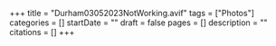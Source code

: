 +++
title = "Durham03052023NotWorking.avif"
tags = ["Photos"]
categories = []
startDate = ""
draft = false
pages = []
description = ""
citations = []
+++
